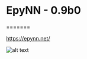 # EpyNN - 0.9b0
=======

https://epynn.net/

![alt text](https://user-images.githubusercontent.com/75415956/132131219-45a424b0-6781-4b5d-9521-3d09578fbf0d.png)
